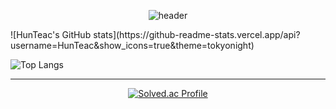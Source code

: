 <div align="center">

  
![header](https://capsule-render.vercel.app/api?type=waving&color=gradient&height=200&section=header&text=👨‍💻HunTeac&fontSize=60&fontColor=ffffff&fontAlign=80)


</div>


<div>
![HunTeac's GitHub stats](https://github-readme-stats.vercel.app/api?username=HunTeac&show_icons=true&theme=tokyonight)

![Top Langs](https://github-readme-stats.vercel.app/api/top-langs/?username=HunTeac&layout=compact&theme=tokyonight)
</div>


------------

<div align="center">


  
[![Solved.ac Profile](http://mazassumnida.wtf/api/v2/generate_badge?boj=98cline)](https://solved.ac/98cline/)  

</div>
